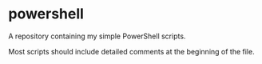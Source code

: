 # powershell

A repository containing my simple PowerShell scripts.

Most scripts should include detailed comments at the beginning of the file.
